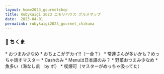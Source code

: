 ```yaml
---
layout: home2023_gourmetshop
title: RubyKaigi 2023 エモリハウス グルメマップ
date:  2023-04-01
permalink: rubykaigi2023_gourmet_chikuma
---
```

<h3 id="chikuma">🍶 ちくま</h3>
* おつまみ少なめ
* おちょこがデカイ!!（一合？）
* 常連さんが多いかも？めっちゃ話すマスター
* Cashのみ
* Menuは日本語のみ？
* 野菜おつまみ少なめ
* 魚多い（海なし県　by ポ）
* 喫煙可（マスターがめっちゃ吸ってた）
